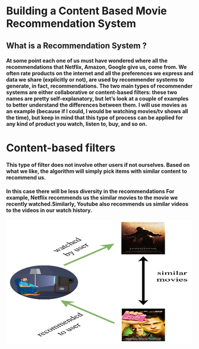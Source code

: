 # Building a Content Based Movie Recommendation System

<h2>What is a Recommendation System ? </h2>
<h4>At some point each one of us must have wondered where all the recommendations that Netflix, Amazon, Google give us, come from. We often rate products on the internet and all the preferences we express and data we share (explicitly or not), are used by recommender systems to generate, in fact, recommendations. The two main types of recommender systems are either collaborative or content-based filters: these two names are pretty self-explanatory, but let’s look at a couple of examples to better understand the differences between them. I will use movies as an example (because if I could, I would be watching movies/tv shows all the time), but keep in mind that this type of process can be applied for any kind of product you watch, listen to, buy, and so on. </h4>

# Content-based filters
<h4>This type of filter does not involve other users if not ourselves. Based on what we like, the algorithm will simply pick items with similar content to recommend us.</h4>
<h4>In this case there will be less diversity in the recommendations For example, Netflix recommends us the similar movies to the movie we recently watched.Similarly, Youtube also recommends us similar videos to the videos in our watch history.</h4>

<img src="/static/img/banner/FlowDig.png" alt="" width="500" height="333">
